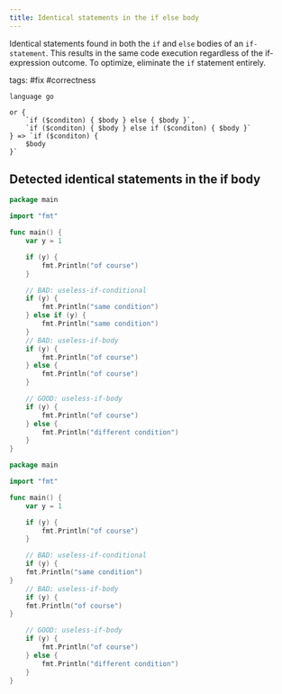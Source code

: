 ```yaml
---
title: Identical statements in the if else body
---
```


Identical statements found in both the `if` and `else` bodies of an `if-statement`. This results in the same code execution regardless of the if-expression outcome. To optimize, eliminate the `if` statement entirely.

tags: #fix #correctness

```grit
language go

or {
    `if ($conditon) { $body } else { $body }`,
    `if ($conditon) { $body } else if ($conditon) { $body }`
} => `if ($conditon) { 
    $body 
}`
```

## Detected identical statements in the if body

```go
package main

import "fmt"

func main() {
	var y = 1

	if (y) {
		fmt.Println("of course")
	}

	// BAD: useless-if-conditional
	if (y) {
		fmt.Println("same condition")
	} else if (y) {
		fmt.Println("same condition")
	}
	// BAD: useless-if-body
	if (y) {
		fmt.Println("of course")
	} else {
		fmt.Println("of course")
	}

	// GOOD: useless-if-body
	if (y) {
		fmt.Println("of course")
	} else {
		fmt.Println("different condition")
	}
}
```

```go
package main

import "fmt"

func main() {
	var y = 1

	if (y) {
		fmt.Println("of course")
	}

	// BAD: useless-if-conditional
	if (y) { 
    fmt.Println("same condition") 
}
	// BAD: useless-if-body
	if (y) { 
    fmt.Println("of course") 
}

	// GOOD: useless-if-body
	if (y) {
		fmt.Println("of course")
	} else {
		fmt.Println("different condition")
	}
}
```
